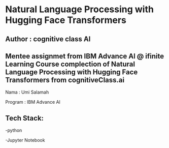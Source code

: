 # Natural Language Processing with Hugging Face Transformers
## Author : cognitive class Al

Mentee assignmet from IBM Advance Al @ ifinite Learning
Course complection of Natural Language Processing with Hugging Face Transformers from cognitiveClass.ai
---

Nama : Umi Salamah

Program : IBM Advance Al

## Tech Stack:

-python 

-Jupyter Notebook
